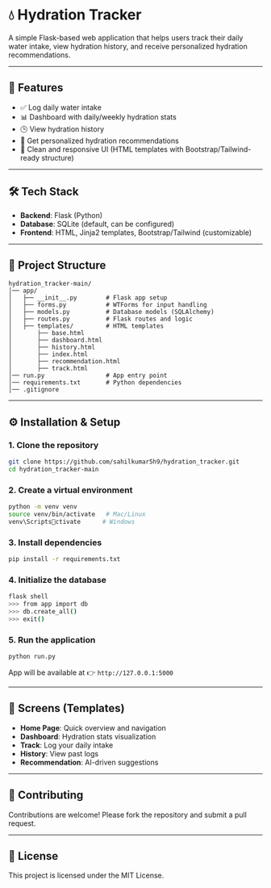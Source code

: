 # 💧 Hydration Tracker

A simple Flask-based web application that helps users track their daily water intake, view hydration history, and receive personalized hydration recommendations.

---

## 🚀 Features

- ✅ Log daily water intake
- 📊 Dashboard with daily/weekly hydration stats
- 🕒 View hydration history
- 🤖 Get personalized hydration recommendations
- 🎨 Clean and responsive UI (HTML templates with Bootstrap/Tailwind-ready structure)

---

## 🛠 Tech Stack

- **Backend**: Flask (Python)
- **Database**: SQLite (default, can be configured)
- **Frontend**: HTML, Jinja2 templates, Bootstrap/Tailwind (customizable)

---

## 📂 Project Structure

```
hydration_tracker-main/
│── app/
│   ├── __init__.py        # Flask app setup
│   ├── forms.py           # WTForms for input handling
│   ├── models.py          # Database models (SQLAlchemy)
│   ├── routes.py          # Flask routes and logic
│   ├── templates/         # HTML templates
│       ├── base.html
│       ├── dashboard.html
│       ├── history.html
│       ├── index.html
│       ├── recommendation.html
│       ├── track.html
│── run.py                 # App entry point
│── requirements.txt       # Python dependencies
│── .gitignore
```

---

## ⚙️ Installation & Setup

### 1. Clone the repository

```bash
git clone https://github.com/sahilkumar5h9/hydration_tracker.git
cd hydration_tracker-main
```

### 2. Create a virtual environment

```bash
python -m venv venv
source venv/bin/activate   # Mac/Linux
venv\Scriptsctivate      # Windows
```

### 3. Install dependencies

```bash
pip install -r requirements.txt
```

### 4. Initialize the database

```bash
flask shell
>>> from app import db
>>> db.create_all()
>>> exit()
```

### 5. Run the application

```bash
python run.py
```

App will be available at 👉 `http://127.0.0.1:5000`

---

## 📸 Screens (Templates)

- **Home Page**: Quick overview and navigation
- **Dashboard**: Hydration stats visualization
- **Track**: Log your daily intake
- **History**: View past logs
- **Recommendation**: AI-driven suggestions

---

## 🤝 Contributing

Contributions are welcome! Please fork the repository and submit a pull request.

---

## 📜 License

This project is licensed under the MIT License.

